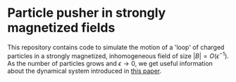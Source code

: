 # Particle pusher in strongly magnetized fields

This repository contains code to simulate the motion of a 'loop' of charged particles in a strongly magnetized, inhomogeneous field of size $|B| = O(\epsilon^{-1})$. As the number of particles grows and $\epsilon \rightarrow 0$, we get useful information about the dynamical system introduced in [this paper](https://pubs.aip.org/aip/jmp/article/61/1/012703/465539/Guiding-center-dynamics-as-motion-on-a-formal-slow).
